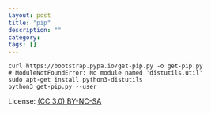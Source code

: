 ```yaml
---
layout: post
title: "pip"
description: ""
category: 
tags: []
---
```


```
curl https://bootstrap.pypa.io/get-pip.py -o get-pip.py
# ModuleNotFoundError: No module named 'distutils.util'
sudo apt-get install python3-distutils
python3 get-pip.py --user
```

License: [(CC 3.0) BY-NC-SA](http://creativecommons.org/licenses/by-nc-sa/3.0/)
